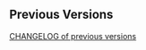 ## Previous Versions

[CHANGELOG of previous versions](https://github.com/cosmos/gaia/blob/main/CHANGELOG.md)
